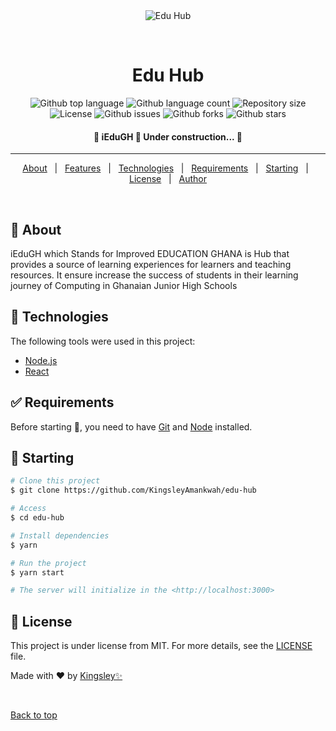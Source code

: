 <div align="center" id="top"> 
  <img src="./.github/app.gif" alt="Edu Hub" />

&#xa0;

  <!-- <a href="https://eduhub.netlify.app">Demo</a> -->
</div>

<h1 align="center">Edu Hub</h1>

<p align="center">
  <img alt="Github top language" src="https://img.shields.io/github/languages/top/KingsleyAmankwah/edu-hub?color=56BEB8">

  <img alt="Github language count" src="https://img.shields.io/github/languages/count/KingsleyAmankwah/edu-hub?color=56BEB8">

  <img alt="Repository size" src="https://img.shields.io/github/repo-size/KingsleyAmankwah/edu-hub?color=56BEB8">

  <img alt="License" src="https://img.shields.io/github/license/KingsleyAmankwah/edu-hub?color=56BEB8">

  <img alt="Github issues" src="https://img.shields.io/github/issues/KingsleyAmankwah/edu-hub?color=56BEB8" />

  <img alt="Github forks" src="https://img.shields.io/github/forks/KingsleyAmankwah/edu-hub?color=56BEB8" />

  <img alt="Github stars" src="https://img.shields.io/github/stars/KingsleyAmankwah/edu-hub?color=56BEB8" />
</p>

<!-- Status -->

 <h4 align="center"> 
	🚧  iEduGH 🚀 Under construction...  🚧
</h4>

<hr>

<p align="center">
  <a href="#dart-about">About</a> &#xa0; | &#xa0; 
  <a href="#sparkles-features">Features</a> &#xa0; | &#xa0;
  <a href="#rocket-technologies">Technologies</a> &#xa0; | &#xa0;
  <a href="#white_check_mark-requirements">Requirements</a> &#xa0; | &#xa0;
  <a href="#checkered_flag-starting">Starting</a> &#xa0; | &#xa0;
  <a href="#memo-license">License</a> &#xa0; | &#xa0;
  <a href="https://github.com/KingsleyAmankwah" target="_blank">Author</a>
</p>

<br>

## :dart: About

iEduGH which Stands for Improved EDUCATION GHANA is Hub that provides a source of learning experiences for learners and teaching resources. It ensure increase the success of students in their learning journey of Computing in Ghanaian Junior High Schools

<!-- ## :sparkles: Features -->

<!-- :heavy_check_mark: Feature 1;\
:heavy_check_mark: Feature 2;\
:heavy_check_mark: Feature 3; -->

## :rocket: Technologies

The following tools were used in this project:

- [Node.js](https://nodejs.org/en/)
- [React](https://pt-br.reactjs.org/)

## :white_check_mark: Requirements

Before starting :checkered_flag:, you need to have [Git](https://git-scm.com) and [Node](https://nodejs.org/en/) installed.

## :checkered_flag: Starting

```bash
# Clone this project
$ git clone https://github.com/KingsleyAmankwah/edu-hub

# Access
$ cd edu-hub

# Install dependencies
$ yarn

# Run the project
$ yarn start

# The server will initialize in the <http://localhost:3000>
```

## :memo: License

This project is under license from MIT. For more details, see the [LICENSE](LICENSE.md) file.

Made with :heart: by <a href="https://github.com/KingsleyAmankwah" target="_blank">Kingsley✨</a>

&#xa0;

<a href="#top">Back to top</a>
